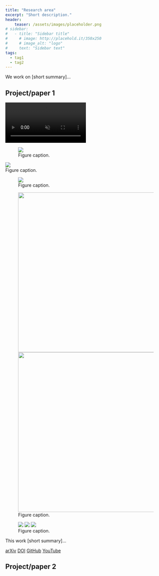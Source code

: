 ```yaml
---
title: "Research area"
excerpt: "Short description."
header:
    teaser: /assets/images/placeholder.png
# sidebar:
#   - title: "Sidebar title"
#     # image: http://placehold.it/350x250
#     # image_alt: "logo"
#     text: "Sidebar text"
tags:
  - tag1
  - tag2
---
```


We work on [short summary]...

## Project/paper 1

<!-- example video -->
<video muted autoplay="autoplay" loop="loop" width="50%" controls>
  <source src="/assets/videos/dissc.mp4" type="video/mp4">
</video>

<!-- example image (500px width = default) -->
<figure style="width: 500px">
	<a href="{{ site.url }}{{ site.baseurl }}/assets/images/placeholder.png"><img src="{{ site.url }}{{ site.baseurl }}/assets/images/placeholder.png"></a>
	<figcaption>Figure caption.</figcaption>
</figure>

<!-- example image (500px width = default) where the caption spans the full page -->
<figure-size>
	<a href="{{ site.url }}{{ site.baseurl }}/assets/images/placeholder.png"><img src="{{ site.url }}{{ site.baseurl }}/assets/images/placeholder.png"></a>
	<figcaption>Figure caption.</figcaption>
</figure-size>

<!-- example image (full width) -->
<figure>
	<a href="{{ site.url }}{{ site.baseurl }}/assets/images/placeholder.png"><img src="{{ site.url }}{{ site.baseurl }}/assets/images/placeholder.png"></a>
	<figcaption>Figure caption.</figcaption>
</figure>

<!-- example of 2 side-by-side images (500px width = default) -->
<figure class="half">
    <a href="{{ site.url }}{{ site.baseurl }}/assets/images/placeholder.png"><img src="{{ site.url }}{{ site.baseurl }}/assets/images/placeholder.png" style="width:500px"></a>
    <a href="{{ site.url }}{{ site.baseurl }}/assets/images/placeholder.png"><img src="{{ site.url }}{{ site.baseurl }}/assets/images/placeholder.png" style="width:500px"></a>
    <figcaption>Figure caption.</figcaption>
</figure>

<!-- example of 3 side-by-side images (may want to specify default width) -->
<figure class="third">
	<a href="{{ site.url }}{{ site.baseurl }}/assets/images/placeholder.png"><img src="{{ site.url }}{{ site.baseurl }}/assets/images/placeholder.png"></a>
	<a href="{{ site.url }}{{ site.baseurl }}/assets/images/placeholder.png"><img src="{{ site.url }}{{ site.baseurl }}/assets/images/placeholder.png"></a>
	<a href="{{ site.url }}{{ site.baseurl }}/assets/images/placeholder.png"><img src="{{ site.url }}{{ site.baseurl }}/assets/images/placeholder.png"></a>
	<figcaption>Figure caption.</figcaption>
</figure>

This work [short summary]...

<!-- links to arXiv, conference/journal paper (DOI), GitHub, YouTube videos, etc. (update # with link) -->
<div class="row">
    <a href="https://doi.org/10.48550/arXiv.2202.07741" class="button_general">arXiv</a>
    <a href="#" class="button_general">DOI</a>
    <a href="#" class="button_general">GitHub</a>
    <a href="#" class="button_general">YouTube</a>
</div>

## Project/paper 2